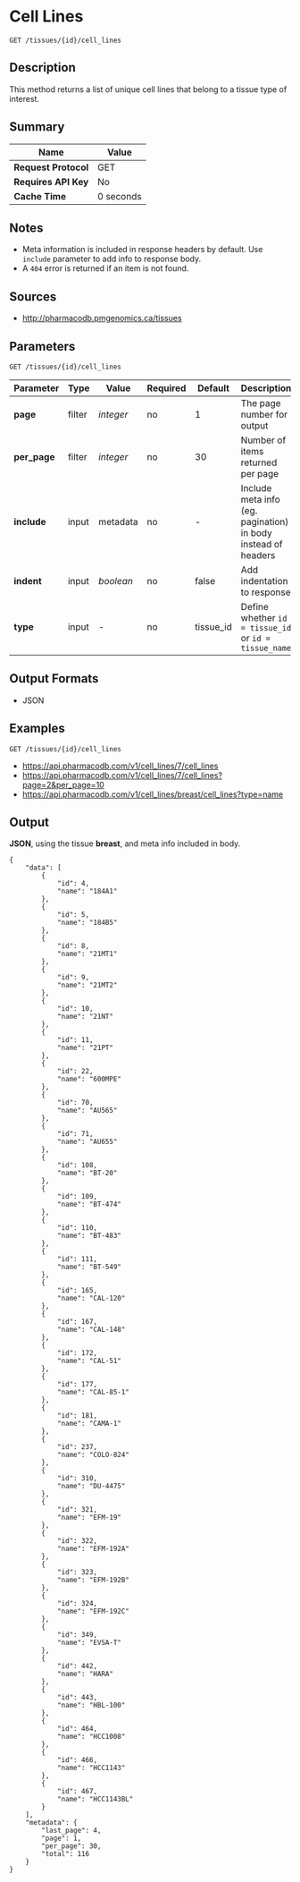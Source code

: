 # Cell Lines

```
GET /tissues/{id}/cell_lines
```

## Description

This method returns a list of unique cell lines that belong to a tissue type of interest.

## Summary

| Name | Value |
| --- | --- |
| **Request Protocol** | GET |
| **Requires API Key** | No |
| **Cache Time** | 0 seconds |

## Notes

- Meta information is included in response headers by default. Use `include` parameter to add info to response body.
- A `404` error is returned if an item is not found.

## Sources

- http://pharmacodb.pmgenomics.ca/tissues

## Parameters

```
GET /tissues/{id}/cell_lines
```

| Parameter | Type | Value | Required | Default | Description |
| --- | --- | --- | --- | --- | --- |
| **page** | filter | *integer* | no | 1 | The page number for output |
| **per_page** | filter | *integer* | no | 30 | Number of items returned per page |
| **include** | input | metadata | no | - | Include meta info (eg. pagination) in body instead of headers |
| **indent** | input | *boolean* | no | false | Add indentation to response |
| **type** | input | - | no | tissue_id | Define whether `id = tissue_id` or `id = tissue_name` |

## Output Formats

- JSON

## Examples

```
GET /tissues/{id}/cell_lines
```

- https://api.pharmacodb.com/v1/cell_lines/7/cell_lines
- https://api.pharmacodb.com/v1/cell_lines/7/cell_lines?page=2&per_page=10
- https://api.pharmacodb.com/v1/cell_lines/breast/cell_lines?type=name

## Output

**JSON**, using the tissue **breast**, and meta info included in body.

```
{
    "data": [
        {
            "id": 4,
            "name": "184A1"
        },
        {
            "id": 5,
            "name": "184B5"
        },
        {
            "id": 8,
            "name": "21MT1"
        },
        {
            "id": 9,
            "name": "21MT2"
        },
        {
            "id": 10,
            "name": "21NT"
        },
        {
            "id": 11,
            "name": "21PT"
        },
        {
            "id": 22,
            "name": "600MPE"
        },
        {
            "id": 70,
            "name": "AU565"
        },
        {
            "id": 71,
            "name": "AU655"
        },
        {
            "id": 108,
            "name": "BT-20"
        },
        {
            "id": 109,
            "name": "BT-474"
        },
        {
            "id": 110,
            "name": "BT-483"
        },
        {
            "id": 111,
            "name": "BT-549"
        },
        {
            "id": 165,
            "name": "CAL-120"
        },
        {
            "id": 167,
            "name": "CAL-148"
        },
        {
            "id": 172,
            "name": "CAL-51"
        },
        {
            "id": 177,
            "name": "CAL-85-1"
        },
        {
            "id": 181,
            "name": "CAMA-1"
        },
        {
            "id": 237,
            "name": "COLO-824"
        },
        {
            "id": 310,
            "name": "DU-4475"
        },
        {
            "id": 321,
            "name": "EFM-19"
        },
        {
            "id": 322,
            "name": "EFM-192A"
        },
        {
            "id": 323,
            "name": "EFM-192B"
        },
        {
            "id": 324,
            "name": "EFM-192C"
        },
        {
            "id": 349,
            "name": "EVSA-T"
        },
        {
            "id": 442,
            "name": "HARA"
        },
        {
            "id": 443,
            "name": "HBL-100"
        },
        {
            "id": 464,
            "name": "HCC1008"
        },
        {
            "id": 466,
            "name": "HCC1143"
        },
        {
            "id": 467,
            "name": "HCC1143BL"
        }
    ],
    "metadata": {
        "last_page": 4,
        "page": 1,
        "per_page": 30,
        "total": 116
    }
}
```
